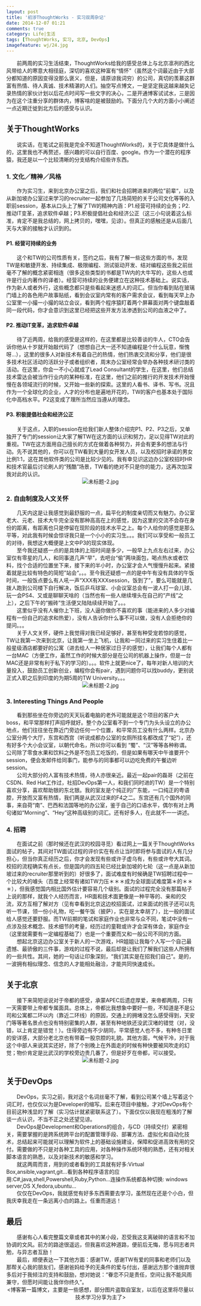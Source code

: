 ```yaml
---
layout: post
title: '初涉ThoughtWorks - 实习双周杂记'
date: 2014-12-07 01:21
comments: true
category: Life|生活
tags: [ThoughtWorks, 实习, 北京, DevOps]
imagefeature: wj/24.jpg
---
```

   <p> &emsp;&emsp;前两周的实习生活结束，ThoughtWorks给我的感受总体上与北京凛冽的西北风带给人的寒意大相径庭，深切的喜欢这种富有“情怀”（虽然这个词最近由于大部分都知道的原因变得没那么褒义，但是，请原谅我词穷）的公司，真切的羡慕这群富有热情、待人真诚、技术精湛的人们。抽空写点博文，一是坚定我这越来越失记录热情的家伙计划以后花点时间写一些文字的决心，二是开通博客试试水，三是因为在这个注重分享的群体内，博客啥的是被鼓励的。下面分几个大的方面小小阐述一点近期迁徙到北方后的感受与认识。</p>

<!--more-->

<h2><b>关于ThoughtWorks</b></h2>
   &emsp;&emsp;说实话，在笔试之前我是完全不知道ThoughtWorks的，关于它具体是做什么的，这里我也不再赘述，感兴趣的可以自行百度、google。作为一个潜在的程序猿，我还是以一个比较清晰的分支结构介绍些许东西。
<h3>  1. 文化／精神／风格</h3>
   &emsp;&emsp;作为实习生，来到北京办公室之后，我们和社会招聘进来的两位”前辈“，以及从新加坡办公室过来学习的recruiter一起参加了几场简短的关于公司文化等等的入职前session，基本从口头上了解了TW的精神内涵：P1.经营可持续的业务；P2.推动IT变革，追求软件卓越；P3.积极提倡社会和经济公正（这三小句说着这么标准，肯定不是我总结的，网上拷贝的，嘿嘿，见谅）。但真正的感触还是从后面几天与大家的接触才认识到的。
<h4>    P1. 经营可持续的业务</h4>
   &emsp;&emsp;这个和TW的公司性质有关，签约之后，我有了解一些这些方面的书，发现TW是和敏捷开发、持续集成、极限编程、测试驱动开发、结对编程这些我之前丝毫不了解的概念紧密相连（很多这些类型的书都是TW内的大牛写的，这些人也或许是行业内著作的译者）。经营可持续的业务便建立在这种技术基础上。说实话，作为新人或者外行，这些概念都只是些看起来迷惑人的词汇。但当你看到贴在玻璃门墙上的各色用户故事贴纸，看到会议室内常有的客户需求会议，看到每天早上办公室里一小撮一小撮的站立会议，看到两个程序猿盯着两个屏幕面对两个键盘敲着同一段代码，你才会意识到这里已经把这些开发方法渗透到公司的血液之中了。
<h4>    P2. 推动IT变革，追求软件卓越</h4>
   &emsp;&emsp;待了近两周，给我的感受是这样的，在这里都是比较善谈的牛人，CTO会告诉你他从十岁就开始敲代码了（想想自己大一还不知道编程是个什么玩意，惭愧呀...），这里的很多人对新技术有着自己的热情，他们热衷交流和分享，他们是很多技术社区活动的活跃分子或者组织者，周末办公室经常会举办各种技术研讨类的活动。在这里，你会一不小心就成了Lead Consultant的学生，在这里，他们总结技术雷达会被当作行业内的某种标准，在这里，他们之前的推行的开发技术开始慢慢在各领域流行的时候，又开始一些新的探索。这里的人看书、译书、写书。况且作为一个全球化的企业，人才的分布也是遍地开花的，TW的客户也基本处于国际化中高档水平。P2这变成了理所当然应当遵从的理念。
<h4>    P3. 积极提倡社会和经济公正</h4>
&emsp;&emsp;关于这点，入职的session在给我们新人整体介绍完P1、P2、P3之后，又单独开了专门的session让大家了解TW在这方面的认识和努力，足以见得TW对此的重视。TW在这方面用自己擅长的方式在做着各种努力，并会有更多的想法与行动。先不说其他的，你可以在TW看到大量的女开发人员，以及校招时承诺的男女比例1:1，这在其他软件类的公司是比较少见的。我有幸见识这边办公室校招时HR和技术官最后讨论刷人的“残酷”场景，TW看的绝对不只是你的能力，这再次加深我对此的认识。
<center><img class="center" src="{{ site.url }}/images/2014-15/twintern1.jpg" alt="未标题-2.jpg"></center>

<h3><b>2. 自由制度及人文关怀</b></h3>
&emsp;&emsp;几天内这是让我感觉到最舒服的一点，扁平化的制度亲切而又有魅力。办公室老大、元老、技术大牛完全没有那种高高在上的感觉，因为这里的交流不会存在身份的距离，有距离也只是停留在现阶段的技术水平之上。每个人给你的感觉是那么平等，对此我有时候会惊讶我只是一个小小的实习生。。。我们可以享受和一般员工的对待，我想这大概便是上文中P3的现实体现。<br/>
&emsp;&emsp;至今我还疑惑一点的是具体的上班时间是多少，一般早上九点左右过来，办公室仅有零星的几人，和同事道几声“早”，去吧台“偷”两块面包，喝点热水或者饮料，找个合适的位置坐下来，接下来的半小时，办公室才会人气慢慢升起来。紧接着就是比较有特色的简短”站会“。。。至今我还疑惑一点的是中午有没有具体的午饭时间，一般饭点要么有人吼一声“XXX有XXXsession，饭到了”，要么可能就是几拨人跑到公司楼下自行解决，饭后乒乓球室、小会议室总会有一波人打一会儿球、玩一会PS4、又或是聊聊天啥的（当然也有一些人继续埋头在自己的“产线”之上），之后下午的“搬砖”生活便又陆陆续续开始了。。。<br/>
&emsp;&emsp;这里似乎没有人催你上下班，没人逼你做你不喜欢的事（能进来的人多少对编程有一份自己的追求和热爱），没有人告诉你什么事不可以做，没有人会拒绝你的提问。。。 <br/>
&emsp;&emsp;关于人文关怀，硬件上我觉得对我已经足够好，甚至有种受宠若惊的感觉，TW让我第一次来到北京，让我第一坐上飞机，让我和一同过来的实习生住着比一般星级酒店都要好的公寓（进去给人一种居家过日子的感觉），让我们每个人都有一台MAC（方便工作，虽然工作的时候大部分是在公司的机器上操作，但是一台MAC还是非常有利于私下的学习的）。。。软件上就更nice了，每年对新人培训的大量投入，鼓励员工创新创业，编程你会有pair，遇到问题你可以找buddy，更别说正式入职之后到印度的为期5周的TW University。。。
<center><img class="center" src="{{ site.url }}/images/2014-15/twintern2.jpg" alt="未标题-2.jpg"></center>

<h3><b>3. Interesting Things And People</b></h3>
  &emsp;&emsp;看到那些坐在你旁边的天天玩着电脑的老外可能就是这个项目的客户大boss，和平常那样打声招呼就好。整个办公室看不到一个专门为头头设立的办公地点，他们往往坐在靠近门旁边任何一个位置，和平常员工没有什么两样。北京办公室分两个大厅，东宫和西宫（听说成都办公室的女厕所挂名都改成了“妃”），还有好多个大小会议室，以朝代命名，所以你可以看到 “蜀”、“汉”等等各种称谓。公司除了零食水果和饮料之外是不包员工吃饭的，但是如果有哪天中午谁要开个session，便会发邮件给同事门，能参与的同事都可以边吃免费的午餐边听session。<br/>
  &emsp;&emsp;公司大部分的人富有技术热情，待人亦很亲近。最近一起pair的磊哥（之前在CSDN、Red Hat工作过，社招DevOps第一人，和我们同时进的TW）是一个特别喜欢分享，喜欢帮助银的东北银。我的室友是个纯正的广东能，一口纯正的粤语腔，开放而又富有热情，我们两是从武汉过来的F4之二。东宫还有几个国外的同事，来自荷“南”、巴西和法国等地的办公室，鉴于自己的口语水平，偶尔有对上两句诸如“Morning”、“Hey”这种高级别的词汇。还有好多人，在此就不一一讲述。
  
### 4. 招聘
   &emsp;&emsp;在面试之前（那时候还在武汉的校园寻觅）看过网上一篇关于ThoughtWorks面试的帖子，其间对TW面试过程的评价实在有点让当时即将参与面试的人有几分担心，但当你真正经历之后，你才会发现有些或许子虚乌有，有些或许夸大其词。校招的流程确实有点长，但是国内的四五轮已经比新加坡的七轮（这一点是从新加坡过来的recruiter那里听到的）好很多了，面试难度有时候确是TW招聘过程中一个比较大的噱头（百度上经常有诸如TW力压＊＊＊成为全球面试难度第＊的＊＊＊），但我感觉国内相比国外估计要容易几个级别。面试的过程完全没有那篇帖子上说的那样，就我个人经历而言，HR面和技术面更像是一种平等的、亲和的交流，双方互相了解对方（见有幸看到北京这边校招面试，过来面试的孩子还可以先听一节课，领一份小礼物，吃一餐午饭（披萨），实在是太幸胡了），比一般的面试给人感觉还要舒服。而TW前期的笔试和家庭作业也非常与众不同，笔试中没有一点涉及技术概念、技术细节的考量，经历过的童鞋或许才会深有体会，家庭作业（这里就需要有一定编程基础了）也是一个重要而又和一般公司不同的方面。<br/>
   &emsp;&emsp;想起北京这边办公室关于新人的一次游戏，HR姐姐让我每个人写一个自己最遗憾、最骄傲的三件事，游戏的过程不说，最后却是让我们了解我们这些人所拥有的一些共性。其间，她的一句话让印象深刻，“我们其实是在招我们自己”。是的，一波拥有相似理念、信念的人才能相处融洽，才能共同快速成长。<br/>
<h2><b> 关于北京</b></h2>
   &emsp;&emsp;接下来简短说说对于帝都的感受，承蒙APEC后遗症厚爱，来帝都两周，只有一天需要带上帝都专属面具。总体上，帝都比我想象中要好一些，不知道是不是公司和公寓都二环以内（靠近二环线）的原因，交通上的拥堵没怎么感受得到，天安门等等著名景点也没有特别密集的人群，甚至有种地铁还没武汉堵的错觉（对，没错，以上肯定是错觉！）。住得旁边有不少胡同，平常感觉人也不多，有种冬日里的安详感，大部分老北京也有带着一股京腔的礼貌。其他方面，气候干冷，对于我这个中部人来说其实还好，除了个别晚上在外面走的时候有种快要被风吹走的幻觉；物价肯定是比武汉的学校旁边贵几番了，但是好歹在帝都，可以接受。
   <center><img class="center" src="{{ site.url }}/images/2014-15/twintern3.jpg" alt="未标题-2.jpg"></center>
<h2><b> 关于DevOps </b></h2>
   &emsp;&emsp;DevOps，实习之前，我对这个名词丝毫不了解，看到公司某个墙上写着这个词汇时，也仅仅以为是Developer的缩写。后来在项目中接触，才对DevOps有个目前这种浅显的了解（实习估计就紧密联系这了）。下面仅仅以我现在粗浅的了解谈一点认识，不当不正之处还望见谅。<br/>
   &emsp;&emsp;DevOps是Development和Operations的组合，与CD（持续交付）紧密相关，需要掌握的是跨系统跨平台的配置管理手段、部署方法、虚拟化和自动化技术，总结起来可能就可以理解为软件上的基础设施建设，保障和促进高效有用的交付。需要做的不只是对各种工具的应用，对各种操作系统环境的熟悉，还有对相关脚本语言的熟悉，以及对新技术的敏感和学习。<br/>
   &emsp;&emsp;就这两周而言，用到的或者看到的工具就有好多:Virtual Box,ansible,vagrant,git...看到各种程序语言的应用:C#,java,shell,Powershell,Ruby,Python...连操作系统都各种切换: windows server,OS X,fedora,ubuntu... <br/>
   &emsp;&emsp;仅仅在DevOps，我就感觉有好多东西需要去学习，虽然现在还是个小白，但我庆幸我走在一条远离小白的路上。任重而道远！
<h2><b> 最后 </b></h2>
   &emsp;&emsp;感谢有心人看完整篇文章或者其中的某小段，忍受我这支离破碎的语言和不加协调的文风。前方的路途很遥远，但我喜欢这种道路，便前后无悔，愿与同志者共勉，与异志者互励！ <br/>
   &emsp;&emsp;最后，顺便表达一下其他方面：感谢TW，感谢TW有爱的同事和老师们以及那帮关心我的朋友们，感谢爸妈给予的无条件的爱与付出，感谢远方那个谁抛弃很多后对于我倾注的支持和鼓励，想对她说：“眷恋不只是责任，空间让我不能风雨兼守，但愿时间能让我伴你终久”。
   <center><博客第一篇博文，主要是一些感想，部分图片盗取自室友，以后在这里将尽量以技术学习分享为主了></center>
